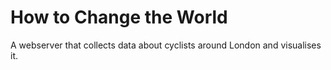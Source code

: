 # How to Change the World

A webserver that collects data about cyclists around London and visualises it. 
